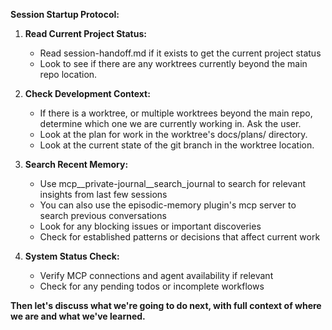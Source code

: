 **Session Startup Protocol:**

1. **Read Current Project Status:**
   - Read session-handoff.md if it exists to get the current project status
   - Look to see if there are any worktrees currently beyond the main repo location.

2. **Check Development Context:**
   - If there is a worktree, or multiple worktrees beyond the main repo, determine which one we are currently working in. Ask the user.
   - Look at the plan for work in the worktree's docs/plans/ directory.
   - Look at the current state of the git branch in the worktree location.

3. **Search Recent Memory:**
   - Use mcp__private-journal__search_journal to search for relevant insights from last few sessions
   - You can also use the episodic-memory plugin's mcp server to search previous conversations
   - Look for any blocking issues or important discoveries
   - Check for established patterns or decisions that affect current work

4. **System Status Check:**
   - Verify MCP connections and agent availability if relevant
   - Check for any pending todos or incomplete workflows

**Then let's discuss what we're going to do next, with full context of where we are and what we've learned.**
